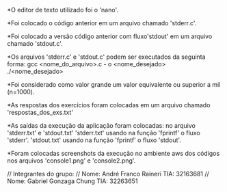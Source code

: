 *O editor de texto utilizado foi o 'nano'.

*Foi colocado o código anterior em um arquivo chamado 'stderr.c'.

*Foi colocado a versão código anterior com fluxo'stdout' em um arquivo chamado 'stdout.c'.

*Os arquivos 'stderr.c' e 'stdout.c' podem ser executados da seguinta forma: 
gcc <nome_do_arquivo>.c - o <nome_desejado>
./<nome_desejado>

*Foi considerado como valor grande um valor equivalente ou superior a mil (n=1000).

*As respostas dos exercícios foram colocadas em um arquivo chamado 'respostas_dos_exs.txt'

*As saídas da execução da aplicação foram colocadas: no arquivo 'stderr.txt' e 'stdout.txt'
'stderr.txt' usando na função 'fprintf' o fluxo 'stderr'.
'stdout.txt' usando na função 'fprintf' o fluxo 'stdout'.

*Foram colocadas screenshots da execução no ambiente aws dos códigos nos arquivos 'console1.png' e 'console2.png'.

// Integrantes do grupo:
// Nome: André Franco Raineri TIA: 32163681
// Nome: Gabriel Gonzaga Chung TIA: 32263651

